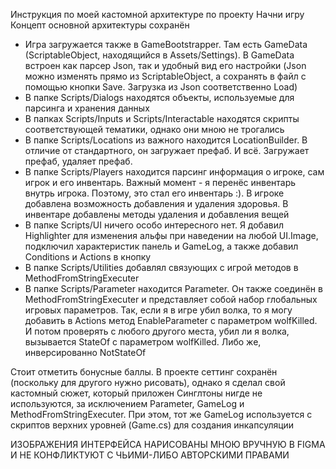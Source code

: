 Инструкция по моей кастомной архитектуре по проекту Начни игру
Концепт основной архитектуры сохранён

- Игра загружается также в GameBootstrapper. Там есть GameData (ScriptableObject, находящийся в Assets/Settings). В GameData встроен как парсер Json, так и удобный вид его настройки (Json можно изменять прямо из ScriptableObject, а сохранять в файл с помощью кнопки Save. Загрузка из Json соответственно Load)
- В папке Scripts/Dialogs находятся объекты, используемые для парсинга и хранения данных
- В папках Scripts/Inputs и Scripts/Interactable находятся скрипты соответствующей тематики, однако они мною не трогались
- В папке Scripts/Locations из важного находится LocationBuilder. В отличие от стандартного, он загружает префаб. И всё. Загружает префаб, удаляет префаб.
- В папке Scripts/Players находится парсинг информация о игроке, сам игрок и его инвентарь. Важный момент - я перенёс инвентарь внутрь игрока. Поэтому, это стал его инвентарь :). В игроке добавлена возможность добавления и удаления здоровья. В инвентаре добавлены методы удаления и добавления вещей
- В папке Scripts/UI ничего особо интересного нет. Я добавил Highlighter для изменения альфы при наведении на любой UI.Image, подключил характеристик панель и GameLog, а также добавил Conditions и Actions в кнопку
- В папке Scripts/Utilities добавлял связующих с игрой методов в MethodFromStringExecuter
- В папке Scripts/Parameter находится Parameter. Он также соединён в MethodFromStringExecuter и представляет собой набор глобальных игровых параметров. Так, если я в игре убил волка, то я могу добавить в Actions метод EnableParameter с параметром wolfKilled. И потом проверять с любого другого места, убил ли я волка, вызывается StateOf с параметром wolfKilled. Либо же, инверсированно NotStateOf

Стоит отметить бонусные баллы. В проекте сеттинг сохранён (поскольку для другого нужно рисовать), однако я сделал свой кастомный сюжет, который приложен
Cинглтоны нигде не используются, за исключением Parameter, GameLog и MethodFromStringExecuter. При этом, тот же GameLog используется с скриптов верхних уровней (Game.cs) для создания инкапсуляции

ИЗОБРАЖЕНИЯ ИНТЕРФЕЙСА НАРИСОВАНЫ МНОЮ ВРУЧНУЮ В FIGMA И НЕ КОНФЛИКТУЮТ С ЧЬИМИ-ЛИБО АВТОРСКИМИ ПРАВАМИ